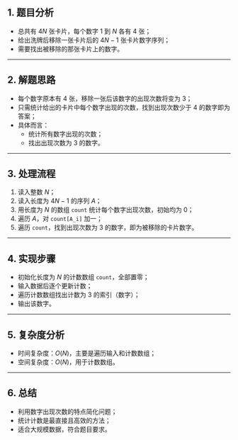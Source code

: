 

## 1. 题目分析

- 总共有 $4N$ 张卡片，每个数字 $1$ 到 $N$ 各有 $4$ 张；
- 给出洗牌后移除一张卡片后的 $4N-1$ 张卡片数字序列；
- 需要找出被移除的那张卡片上的数字。

---

## 2. 解题思路

- 每个数字原本有 4 张，移除一张后该数字的出现次数将变为 3；
- 只需统计给出的卡片中每个数字出现的次数，找到出现次数少于 4 的数字即为答案；
- 具体而言：
  - 统计所有数字出现的次数；
  - 找出出现次数为 3 的数字。

---

## 3. 处理流程

1. 读入整数 $N$；
2. 读入长度为 $4N - 1$ 的序列 $A$；
3. 用长度为 $N$ 的数组 `count` 统计每个数字出现次数，初始均为 0；
4. 遍历 $A$，对 `count[A_i]` 加一；
5. 遍历 `count`，找到出现次数为 3 的数字，即为被移除的卡片数字。

---

## 4. 实现步骤

- 初始化长度为 $N$ 的计数数组 `count`，全部置零；
- 输入数据后逐个更新计数；
- 遍历计数数组找出计数为 3 的索引（数字）；
- 输出该数字。

---

## 5. 复杂度分析

- 时间复杂度：$O(N)$，主要是遍历输入和计数数组；
- 空间复杂度：$O(N)$，用于计数数组。

---

## 6. 总结

- 利用数字出现次数的特点简化问题；
- 统计计数是最直接且高效的方法；
- 适合大规模数据，符合题目要求。
